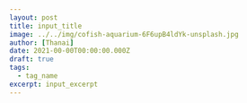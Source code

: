 ```yaml
---
layout: post
title: input_title
image: ../../img/cofish-aquarium-6F6upB4ldYk-unsplash.jpg
author: [Thanai]
date: 2021-00-00T00:00:00.000Z
draft: true
tags:
  - tag_name
excerpt: input_excerpt
---
```


<!-- prettier-ignore-start -->

<!-- prettier-ignore-end -->

